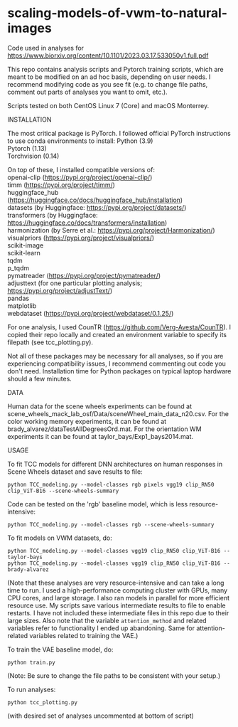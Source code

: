 # scaling-models-of-vwm-to-natural-images
Code used in analyses for https://www.biorxiv.org/content/10.1101/2023.03.17.533050v1.full.pdf
 
This repo contains analysis scripts and Pytorch training scripts, which are meant to be modified on an ad hoc basis, depending on user needs.
I recommend modifying code as you see fit (e.g. to change file paths, comment out parts of analyses you want to omit, etc.).

Scripts tested on both CentOS Linux 7 (Core) and macOS Monterrey.
 
INSTALLATION
 
The most critical package is PyTorch. I followed official PyTorch instructions to use conda environments to install: 
Python (3.9)  
Pytorch (1.13)  
Torchvision (0.14)  
 
On top of these, I installed compatible versions of:  
openai-clip (https://pypi.org/project/openai-clip/)  
timm (https://pypi.org/project/timm/)  
huggingface_hub (https://huggingface.co/docs/huggingface_hub/installation)  
datasets (by Huggingface: https://pypi.org/project/datasets/)  
transformers (by Huggingface: https://huggingface.co/docs/transformers/installation)  
harmonization (by Serre et al.: https://pypi.org/project/Harmonization/)  
visualpriors (https://pypi.org/project/visualpriors/)  
scikit-image  
scikit-learn  
tqdm  
p_tqdm  
pymatreader (https://pypi.org/project/pymatreader/)  
adjusttext (for one particular plotting analysis; https://pypi.org/project/adjustText/)  
pandas  
matplotlib  
webdataset (https://pypi.org/project/webdataset/0.1.25/)
 
For one analysis, I used CounTR (https://github.com/Verg-Avesta/CounTR). I copied their repo locally and created an environment variable to specify its filepath (see tcc_plotting.py).
 
Not all of these packages may be necessary for all analyses, so if you are experiencing compatibility issues, I recommend commenting out code you don't need. Installation time for Python packages on typical laptop hardware should a few minutes.

DATA  

Human data for the scene wheels experiments can be found at scene_wheels_mack_lab_osf/Data/sceneWheel_main_data_n20.csv. For the color working memory experiments, it can be found at brady_alvarez/dataTestAllDegreesOrd.mat. For the orientation WM experiments it can be found at taylor_bays/Exp1_bays2014.mat.
 
USAGE 
 
To fit TCC models for different DNN architectures on human responses in Scene Wheels dataset and save results to file: 
 
`python TCC_modeling.py --model-classes rgb pixels vgg19 clip_RN50 clip_ViT-B16 --scene-wheels-summary`  

Code can be tested on the 'rgb' baseline model, which is less resource-intensive:

`python TCC_modeling.py --model-classes rgb --scene-wheels-summary`  
 
To fit models on VWM datasets, do: 
  
`python TCC_modeling.py --model-classes vgg19 clip_RN50 clip_ViT-B16 --taylor-bays`  
`python TCC_modeling.py --model-classes vgg19 clip_RN50 clip_ViT-B16 --brady-alvarez`  
 
(Note that these analyses are very resource-intensive and can take a long time to run. I used a high-performance computing cluster with GPUs, many CPU cores, and large storage. I also ran models in parallel for more efficient resource use. My scripts save various intermediate results to file to enable restarts. I have not included these intermediate files in this repo due to their large sizes. Also note that the variable `attention_method` and related variables refer to functionality I ended up abandoning. Same for attention-related variables related to training the VAE.) 
 
To train the VAE baseline model, do:

 `python train.py`  

 (Note: Be sure to change the file paths to be consistent with your setup.) 
 
To run analyses:  
 
`python tcc_plotting.py`  
 
(with desired set of analyses uncommented at bottom of script) 

